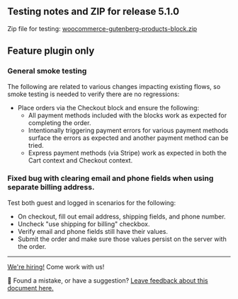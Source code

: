 ## Testing notes and ZIP for release 5.1.0

Zip file for testing: [woocommerce-gutenberg-products-block.zip](https://github.com/woocommerce/woocommerce-gutenberg-products-block/files/6452221/woocommerce-gutenberg-products-block.zip)

## Feature plugin only

### General smoke testing

The following are related to various changes impacting existing flows, so smoke testing is needed to verify there are no regressions:

- Place orders via the Checkout block and ensure the following:
  - All payment methods included with the blocks work as expected for completing the order.
  - Intentionally triggering payment errors for various payment methods surface the errors as expected and another payment method can be tried.
  - Express payment methods (via Stripe) work as expected in both the Cart context and Checkout context.

### Fixed bug with clearing email and phone fields when using separate billing address.

Test both guest and logged in scenarios for the following:

- On checkout, fill out email address, shipping fields, and phone number.
- Uncheck "use shipping for billing" checkbox.
- Verify email and phone fields still have their values.
- Submit the order and make sure those values persist on the server with the order.

<!-- FEEDBACK -->
---

[We're hiring!](https://woocommerce.com/careers/) Come work with us!

🐞 Found a mistake, or have a suggestion? [Leave feedback about this document here.](https://github.com/woocommerce/woocommerce-gutenberg-products-block/issues/new?assignees=&labels=type%3A+documentation&template=--doc-feedback.md&title=Feedback%20on%20./docs/testing/releases/510.md)
<!-- /FEEDBACK -->


